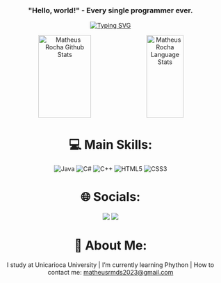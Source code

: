 <div align = "center">

### "Hello, world!" - Every single programmer ever.
  
[![Typing SVG](https://readme-typing-svg.herokuapp.com/?color=89cff0&size=35&center=true&vCenter=true&width=1000&lines=My+name+is+Matheus+R.M.+de+Souza;I'm+19+years+old;I'm+from+Brazil,+RJ)](https://git.io/typing-svg)
  
  
  <img width="49%" height="190px" src="https://github-readme-stats.vercel.app/api?username=Math-Z&show_icons=true&count_private=true&hide_border=true&title_color=89cff0&icon_color=72c6ed&text_color=c9d1d9&bg_color=0d1117" alt="Matheus Rocha Github Stats" /> 
  <img width="41%" height="190px" src="https://github-readme-stats.vercel.app/api/top-langs/?username=Math-Z&layout=compact&hide_border=true&title_color=89cff0&text_color=ffffff&bg_color=0d1117" alt="Matheus Rocha Language Stats" />


  <h1>💻 Main Skills:</h1>

![Java](https://img.shields.io/badge/java-%23ED8B00.svg?style=for-the-badge&logo=java&logoColor=white) ![C#](https://img.shields.io/badge/c%23-%23239120.svg?style=for-the-badge&logo=c-sharp&logoColor=white) ![C++](https://img.shields.io/badge/c++-%2300599C.svg?style=for-the-badge&logo=c%2B%2B&logoColor=white) ![HTML5](https://img.shields.io/badge/html5-%23E34F26.svg?style=for-the-badge&logo=html5&logoColor=white)  ![CSS3](https://img.shields.io/badge/css3-%231572B6.svg?style=for-the-badge&logo=css3&logoColor=white) 
  
  <h1>🌐 Socials:</h1>
 
<a href="https://instagram.com/szmathsz?igshid=ZDdkNTZiNTM=" target="_blank"><img src="https://img.shields.io/badge/-Instagram-%23E4405F?style=for-the-badge&logo=instagram&logoColor=white" target="_blank"></a>
 <a href="https://www.linkedin.com/mwlite/in/matheus-rocha-martins-de-souza-5a5170240" target="_blank"><img src="https://img.shields.io/badge/-LinkedIn-%230077B5?style=for-the-badge&logo=linkedin&logoColor=white" target="_blank"></a>  
 
 # 💫 About Me:
I study at Unicarioca University | I’m currently learning Phython | How to contact me: matheusrmds2023@gmail.com



<!-- Proudly created with GPRM ( https://gprm.itsvg.in ) -->
